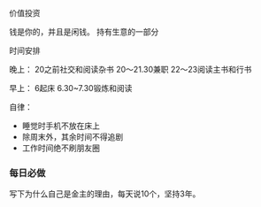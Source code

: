 


价值投资

钱是你的，并且是闲钱。
持有生意的一部分


时间安排

晚上：
20之前社交和阅读杂书
20～21.30兼职
22～23阅读主书和行书

早上：
6起床
6.30~7.30锻炼和阅读

自律：
* 睡觉时手机不放在床上
* 除周末外，其余时间不得追剧 
* 工作时间绝不刷朋友圈


### 每日必做

写下为什么自己是金主的理由，每天说10个，坚持3年。